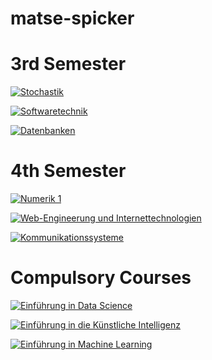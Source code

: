 # matse-spicker

# 3rd Semester
[![Stochastik](https://github.com/pblan/matse-spicker/actions/workflows/sto.yml/badge.svg)](https://github.com/pblan/matse-spicker/actions/workflows/sto.yml)

[![Softwaretechnik](https://github.com/pblan/matse-spicker/actions/workflows/swt.yml/badge.svg)](https://github.com/pblan/matse-spicker/actions/workflows/swt.yml)

[![Datenbanken](https://github.com/pblan/matse-spicker/actions/workflows/db.yml/badge.svg)](https://github.com/pblan/matse-spicker/actions/workflows/db.yml)

# 4th Semester
[![Numerik 1](https://github.com/pblan/matse-spicker/actions/workflows/num1.yml/badge.svg)](https://github.com/pblan/matse-spicker/actions/workflows/num1.yml)

[![Web-Engineerung und Internettechnologien](https://github.com/pblan/matse-spicker/actions/workflows/weit.yml/badge.svg)](https://github.com/pblan/matse-spicker/actions/workflows/weit.yml)

[![Kommunikationssysteme](https://github.com/pblan/matse-spicker/actions/workflows/kosy.yml/badge.svg)](https://github.com/pblan/matse-spicker/actions/workflows/kosy.yml)

# Compulsory Courses
[![Einführung in Data Science](https://github.com/pblan/matse-spicker/actions/workflows/ds.yml/badge.svg)](https://github.com/pblan/matse-spicker/actions/workflows/ds.yml)

[![Einführung in die Künstliche Intelligenz](https://github.com/pblan/matse-spicker/actions/workflows/ki.yml/badge.svg)](https://github.com/pblan/matse-spicker/actions/workflows/ki.yml)

[![Einführung in Machine Learning](https://github.com/pblan/matse-spicker/actions/workflows/ml.yml/badge.svg)](https://github.com/pblan/matse-spicker/actions/workflows/ml.yml)